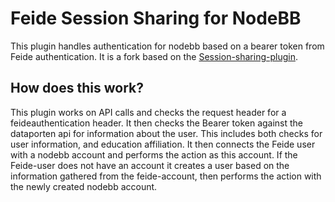 # Feide Session Sharing for NodeBB

This plugin handles authentication for nodebb based on a bearer token from Feide authentication. It is a fork based 
on the [Session-sharing-plugin](https://github.com/julianlam/nodebb-plugin-session-sharing). 


## How does this work?

This plugin works on API calls and checks the request header for a feideauthentication header. It then checks the Bearer token against the dataporten api for information about the user. This includes both checks for user information, and education affiliation. It then connects the Feide user with a nodebb account and performs the action as this account. If the Feide-user does not have an account it creates a user based on the information gathered from the feide-account, then performs the action with the newly created nodebb account. 